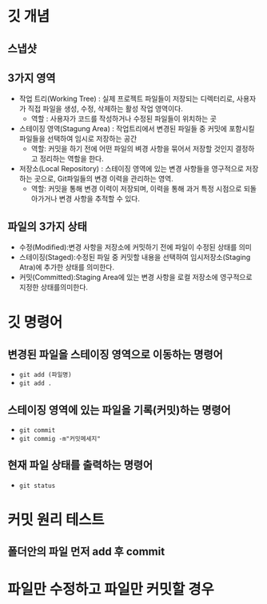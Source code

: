 # 깃 개념
## 스냅샷

## 3가지 영역
 - 작업 트리(Working Tree) : 실제 프로젝트 파일들이 저장되는 디렉터리로, 사용자가 직접 파일을 생성, 수정, 삭제하는 활성 작업 영역이다.
   - 역할 : 사용자가 코드를 작성하거나 수정된 파일들이 위치하는 곳
 - 스테이징 영역(Stagung Area) : 작업트리에서 변경된 파일들 중 커밋에 포함시킬 파일들을 선택하여 임시로 저장하는 공간
   - 역할: 커밋을 하기 전에 어떤 파일의 벼경 사항을 묶어서 저장할 것인지 결정하고 정리하는 역할을 한다.
 - 저장소(Local Repository) : 스테이징 영역에 있는 변경 사항들을 영구적으로 저장하는 곳으로, Git파일들의 변경 이력을 관리하는 영역.
   - 역할: 커밋을 통해 변경 이력이 저장되며, 이력을 통해 과거 특정 시점으로 되돌아가거나 변경 사항을 추적할 수 있다.


 ## 파일의 3가지 상태
 - 수정(Modified):변경 사항을 저장소에 커밋하기 전에 파일이 수정된 상태를 의미
 - 스테이징(Staged):수정된 파일 중 커밋할 내용을 선택하여 임시저장소(Staging Atra)에 추가한 상태를 의미한다.
 - 커밋(Committed):Staging Area에 있는 변경 사항을 로컬 저장소에 영구적으로 지정한 상태를의미한다. 

 # 깃 명령어
 
 ## 변경된 파일을 스테이징 영역으로 이동하는 명령어
 - `git add (파일명)` 
 - `git add .` 

 ## 스테이징 영역에 있는 파일을 기록(커밋)하는 명령어
- `git commit`
- `git commig -m"커밋메세지"`
 ## 현재 파일 상태를 출력하는 명령어
 - `git status`

# 커밋 원리 테스트
## 폴더안의 파일 먼저 add 후 commit

# 파일만 수정하고 파일만 커밋할 경우
